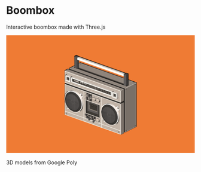 # Boombox
Interactive boombox made with Three.js 

![alt text](https://github.com/wagybwoi/boombox/blob/master/media/1.png)

3D models from Google Poly
